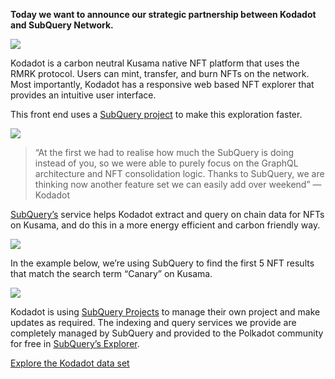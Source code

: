 
**Today we want to announce our strategic partnership between Kodadot and SubQuery Network.**

![](https://miro.medium.com/max/1400/1*Y4kdG9uEoxrySzb19QKxPg.gif)

Kodadot is a carbon neutral Kusama native NFT platform that uses the RMRK protocol. Users can mint, transfer, and burn NFTs on the network. Most importantly, Kodadot has a responsive web based NFT explorer that provides an intuitive user interface.

This front end uses a [SubQuery project](https://explorer.subquery.network/subquery/vikiival/magick) to make this exploration faster.

![](https://miro.medium.com/max/1400/0*3TdpXjj1iwGNdA3n)

> “At the first we had to realise how much the SubQuery is doing instead of you, so we were able to purely focus on the GraphQL architecture and NFT consolidation logic. Thanks to SubQuery, we are thinking now another feature set we can easily add over weekend” — Kodadot

[SubQuery’s](https://subquery.network/) service helps Kodadot extract and query on chain data for NFTs on Kusama, and do this in a more energy efficient and carbon friendly way.

![](https://miro.medium.com/max/1400/0*AocvCHVWMsGtH1Oz)

In the example below, we’re using SubQuery to find the first 5 NFT results that match the search term “Canary” on Kusama.

![](https://miro.medium.com/max/1400/0*QTzLpC0D-pYWDngZ)

Kodadot is using [SubQuery Projects](https://project.subquery.network/) to manage their own project and make updates as required. The indexing and query services we provide are completely managed by SubQuery and provided to the Polkadot community for free in [SubQuery’s Explorer](https://explorer.subquery.network/).

[Explore the Kodadot data set](https://explorer.subquery.network/subquery/vikiival/magick)